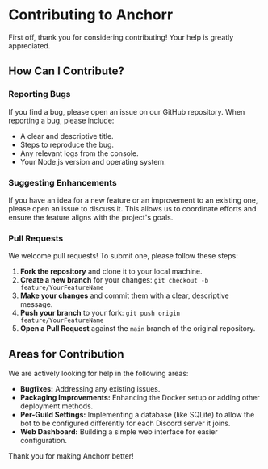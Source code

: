 # Contributing to Anchorr

First off, thank you for considering contributing! Your help is greatly appreciated.

## How Can I Contribute?

### Reporting Bugs

If you find a bug, please open an issue on our GitHub repository. When reporting a bug, please include:

- A clear and descriptive title.
- Steps to reproduce the bug.
- Any relevant logs from the console.
- Your Node.js version and operating system.

### Suggesting Enhancements

If you have an idea for a new feature or an improvement to an existing one, please open an issue to discuss it. This allows us to coordinate efforts and ensure the feature aligns with the project's goals.

### Pull Requests

We welcome pull requests! To submit one, please follow these steps:

1.  **Fork the repository** and clone it to your local machine.
2.  **Create a new branch** for your changes: `git checkout -b feature/YourFeatureName`
3.  **Make your changes** and commit them with a clear, descriptive message.
4.  **Push your branch** to your fork: `git push origin feature/YourFeatureName`
5.  **Open a Pull Request** against the `main` branch of the original repository.

## Areas for Contribution

We are actively looking for help in the following areas:

- **Bugfixes:** Addressing any existing issues.
- **Packaging Improvements:** Enhancing the Docker setup or adding other deployment methods.
- **Per-Guild Settings:** Implementing a database (like SQLite) to allow the bot to be configured differently for each Discord server it joins.
- **Web Dashboard:** Building a simple web interface for easier configuration.

Thank you for making Anchorr better!
